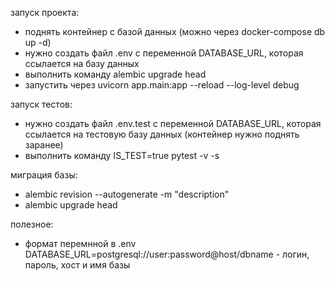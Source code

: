 запуск проекта:
- поднять контейнер с базой данных (можно через docker-compose db up -d)
- нужно создать файл .env с переменной DATABASE_URL, которая ссылается на базу данных
- выполнить команду alembic upgrade head
- запустить через uvicorn app.main:app --reload --log-level debug

запуск тестов:
- нужно создать файл .env.test с переменной DATABASE_URL, которая ссылается на тестовую базу данных (контейнер нужно поднять заранее)
- выполнить команду IS_TEST=true pytest -v -s

миграция базы:
- alembic revision --autogenerate -m "description"
- alembic upgrade head

полезное:
- формат перемнной в .env DATABASE_URL=postgresql://user:password@host/dbname - логин, пароль, хост и имя базы